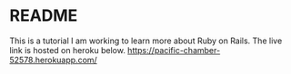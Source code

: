 # README

This is a tutorial I am working to learn more about Ruby on Rails.
The live link is hosted on heroku below.
https://pacific-chamber-52578.herokuapp.com/
